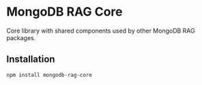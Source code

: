 # MongoDB RAG Core

Core library with shared components used by other MongoDB RAG packages.

## Installation

```bash
npm install mongodb-rag-core
```
